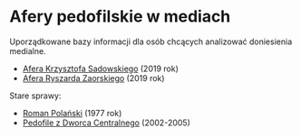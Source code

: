 # Afery pedofilskie w mediach

Uporządkowane bazy informacji dla osób chcących analizować doniesienia medialne.

* [Afera Krzysztofa Sadowskiego](Sadowski.md) (2019 rok)
* [Afera Ryszarda Zaorskiego](Zaorski.md) (2019 rok)

Stare sprawy:

* [Roman Polański](Polanski.md) (1977 rok)
* [Pedofile z Dworca Centralnego](Pedofile-z-Dworca.md) (2002-2005)
